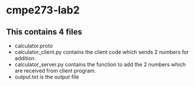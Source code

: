 # cmpe273-lab2


## This contains 4 files
- calculator.proto
- calculator_client.py contains the client code which sends 2 numbers for addition.
- calculator_server.py contains the function to add the 2 numbers which are received from client program.
- output.txt is the output file
